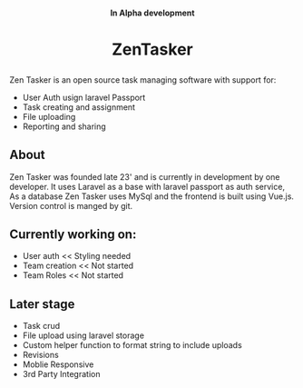 #### <p align="center">In Alpha development</p>
# <p align="center" >ZenTasker</p>
Zen Tasker is an open source task managing software with support for:
* User Auth usign laravel Passport
* Task creating and assignment
* File uploading
* Reporting and sharing

## About
Zen Tasker was founded late 23' and is currently in development by one developer.
It uses Laravel as a base with laravel passport as auth service, As a database Zen Tasker uses MySql and the frontend
is built using Vue.js. Version control is manged by git.

## Currently working on:
* User auth << Styling needed
* Team creation << Not started
* Team Roles << Not started

## Later stage
* Task crud
* File upload using laravel storage 
* Custom helper function to format string to include uploads
* Revisions
* Moblie Responsive
* 3rd Party Integration

